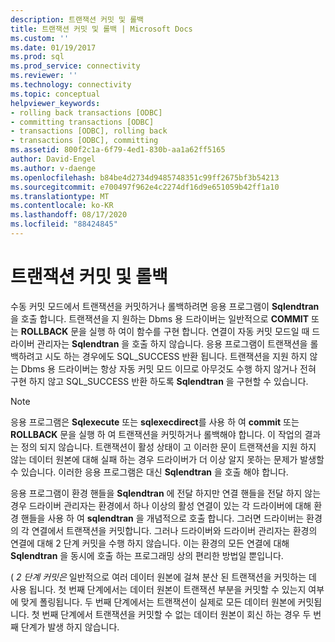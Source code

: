 ```yaml
---
description: 트랜잭션 커밋 및 롤백
title: 트랜잭션 커밋 및 롤백 | Microsoft Docs
ms.custom: ''
ms.date: 01/19/2017
ms.prod: sql
ms.prod_service: connectivity
ms.reviewer: ''
ms.technology: connectivity
ms.topic: conceptual
helpviewer_keywords:
- rolling back transactions [ODBC]
- committing transactions [ODBC]
- transactions [ODBC], rolling back
- transactions [ODBC], committing
ms.assetid: 800f2c1a-6f79-4ed1-830b-aa1a62ff5165
author: David-Engel
ms.author: v-daenge
ms.openlocfilehash: b84be4d2734d9485748351c99ff2675bf3b54213
ms.sourcegitcommit: e700497f962e4c2274df16d9e651059b42ff1a10
ms.translationtype: MT
ms.contentlocale: ko-KR
ms.lasthandoff: 08/17/2020
ms.locfileid: "88424845"
---
```

# <a name="committing-and-rolling-back-transactions"></a>트랜잭션 커밋 및 롤백
수동 커밋 모드에서 트랜잭션을 커밋하거나 롤백하려면 응용 프로그램이 **Sqlendtran**을 호출 합니다. 트랜잭션을 지 원하는 Dbms 용 드라이버는 일반적으로 **COMMIT** 또는 **ROLLBACK** 문을 실행 하 여이 함수를 구현 합니다. 연결이 자동 커밋 모드일 때 드라이버 관리자는 **Sqlendtran** 을 호출 하지 않습니다. 응용 프로그램이 트랜잭션을 롤백하려고 시도 하는 경우에도 SQL_SUCCESS 반환 됩니다. 트랜잭션을 지원 하지 않는 Dbms 용 드라이버는 항상 자동 커밋 모드 이므로 아무것도 수행 하지 않거나 전혀 구현 하지 않고 SQL_SUCCESS 반환 하도록 **Sqlendtran** 을 구현할 수 있습니다.  
  
> [!NOTE]  
>  응용 프로그램은 **Sqlexecute** 또는 **sqlexecdirect**를 사용 하 여 **commit** 또는 **ROLLBACK** 문을 실행 하 여 트랜잭션을 커밋하거나 롤백해야 합니다. 이 작업의 결과는 정의 되지 않습니다. 트랜잭션이 활성 상태이 고 이러한 문이 트랜잭션을 지원 하지 않는 데이터 원본에 대해 실패 하는 경우 드라이버가 더 이상 알지 못하는 문제가 발생할 수 있습니다. 이러한 응용 프로그램은 대신 **Sqlendtran** 을 호출 해야 합니다.  
  
 응용 프로그램이 환경 핸들을 **Sqlendtran** 에 전달 하지만 연결 핸들을 전달 하지 않는 경우 드라이버 관리자는 환경에서 하나 이상의 활성 연결이 있는 각 드라이버에 대해 환경 핸들을 사용 하 여 **sqlendtran** 을 개념적으로 호출 합니다. 그러면 드라이버는 환경의 각 연결에서 트랜잭션을 커밋합니다. 그러나 드라이버와 드라이버 관리자는 환경의 연결에 대해 2 단계 커밋을 수행 하지 않습니다. 이는 환경의 모든 연결에 대해 **Sqlendtran** 을 동시에 호출 하는 프로그래밍 상의 편리한 방법일 뿐입니다.  
  
 ( *2 단계 커밋은* 일반적으로 여러 데이터 원본에 걸쳐 분산 된 트랜잭션을 커밋하는 데 사용 됩니다. 첫 번째 단계에서는 데이터 원본이 트랜잭션 부분을 커밋할 수 있는지 여부에 맞게 폴링됩니다. 두 번째 단계에서는 트랜잭션이 실제로 모든 데이터 원본에 커밋됩니다. 첫 번째 단계에서 트랜잭션을 커밋할 수 없는 데이터 원본이 회신 하는 경우 두 번째 단계가 발생 하지 않습니다.
